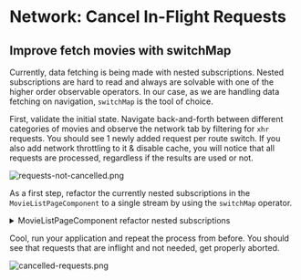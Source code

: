 # Network: Cancel In-Flight Requests

## Improve fetch movies with switchMap

Currently, data fetching is being made with nested subscriptions. Nested subscriptions are hard to read and always are solvable with one of the higher order observable operators.
In our case, as we are handling data fetching on navigation, `switchMap` is the tool of choice.

First, validate the initial state. Navigate back-and-forth between different categories of movies and observe the network tab by filtering for `xhr` requests.
You should see 1 newly added request per route switch. If you also add network throttling to it & disable cache, you will notice that all requests are processed, regardless
if the results are used or not.

![requests-not-cancelled.png](../images/requests-not-cancelled.png)

As a first step, refactor the currently nested subscriptions in the `MovieListPageComponent` to a single stream by using the `switchMap` operator.

<details>
  <summary>MovieListPageComponent refactor nested subscriptions</summary>

```ts

// movie-list-page.component.ts

 this.activatedRoute.params.pipe(
     switchMap(params => {
       if (params['category']) {
         return this.paginate(page => this.movieService.getMovieList(params['category'], page));
       } else {
         return this.paginate(page => this.movieService.getMoviesByGenre(params['id'], page));
       }
    })
 ).subscribe(movies => this.movies = movies);

```

</details>

Cool, run your application and repeat the process from before. You should see that requests that are inflight and not needed, get properly aborted.

![cancelled-requests.png](../images/cancelled-requests.png)
